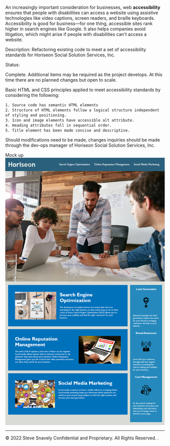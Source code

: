 An increasingly important consideration for businesses, web **accessibility** ensures that people with disabilities can access a website using assistive technologies like video captions, screen readers, and braille keyboards. Accessibility is good for business&mdash;for one thing, accessible sites rank higher in search engines like Google. It also helps companies avoid litigation, which might arise if people with disabilities can't access a website.

Description: 
Refactoring existing code to meet a set of accessibility standards for Horiseon Social Solution Services, Inc.

Status: 

Complete. 
Additional items may be required as the project develops. At this time there are no planned changes but open to scale.

Basic HTML and CSS principles applied to meet accessibility standards by considering the following:

    1. Source code has semantic HTML elements
    2. Structure of HTML elements follow a logical structure independent of styling and positioning.
    3. Icon and image elements have accessible alt attribute.
    4. Heading attributes fall in sequential order.
    5. Title element has been made concise and descriptive.

Should modifications need to be made, changes inquiries should be made through the dev-ops manager of Horiseon Social Solution Services, Inc.

Mock up
<img src="./assets/images/horiseon-homework.png" />

---
© 2022 Steve Snavely Confidential and Proprietary. All Rights Reserved.
.
